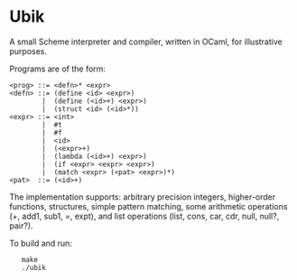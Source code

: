 # Ubik

A small Scheme interpreter and compiler, written in OCaml, for
illustrative purposes.

Programs are of the form:

```
<prog> ::= <defn>* <expr>
<defn> ::= (define <id> <expr>)
        |  (define (<id>+) <expr>)
        |  (struct <id> (<id>*))
<expr> ::= <int>
        |  #t
        |  #f
        |  <id>
        |  (<expr>+)
        |  (lambda (<id>+) <expr>)
        |  (if <expr> <expr> <expr>)
        |  (match <expr> (<pat> <expr>)*)
<pat>  ::= (<id>+)
```

The implementation supports: arbitrary precision integers,
higher-order functions, structures, simple pattern matching, some
arithmetic operations (+, add1, sub1, =, expt), and list operations
(list, cons, car, cdr, null, null?, pair?).

To build and run:

```
   make
   ./ubik
```
